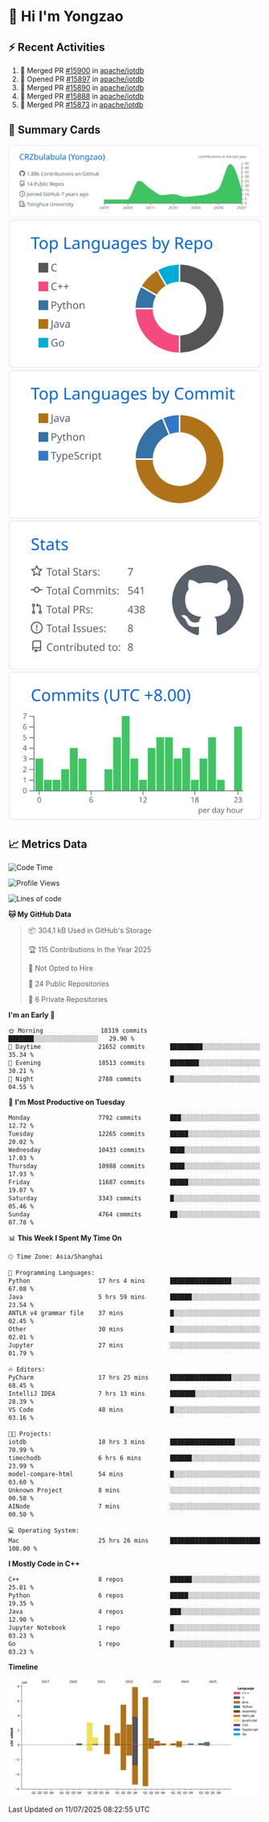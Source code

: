 # 👋 Hi I'm Yongzao

## ⚡ Recent Activities
<!--START_SECTION:activity-->
1. 🎉 Merged PR [#15900](https://github.com/apache/iotdb/pull/15900) in [apache/iotdb](https://github.com/apache/iotdb)
2. 💪 Opened PR [#15897](https://github.com/apache/iotdb/pull/15897) in [apache/iotdb](https://github.com/apache/iotdb)
3. 🎉 Merged PR [#15890](https://github.com/apache/iotdb/pull/15890) in [apache/iotdb](https://github.com/apache/iotdb)
4. 🎉 Merged PR [#15888](https://github.com/apache/iotdb/pull/15888) in [apache/iotdb](https://github.com/apache/iotdb)
5. 🎉 Merged PR [#15873](https://github.com/apache/iotdb/pull/15873) in [apache/iotdb](https://github.com/apache/iotdb)
<!--END_SECTION:activity-->

## 🎑 Summary Cards

[![](https://raw.githubusercontent.com/CRZbulabula/CRZbulabula/main/profile-summary-card-output/github/0-profile-details.svg)](https://github.com/vn7n24fzkq/github-profile-summary-cards)
[![](https://raw.githubusercontent.com/CRZbulabula/CRZbulabula/main/profile-summary-card-output/github/1-repos-per-language.svg)](https://github.com/vn7n24fzkq/github-profile-summary-cards) [![](https://raw.githubusercontent.com/CRZbulabula/CRZbulabula/main/profile-summary-card-output/github/2-most-commit-language.svg)](https://github.com/vn7n24fzkq/github-profile-summary-cards)
[![](https://raw.githubusercontent.com/CRZbulabula/CRZbulabula/main/profile-summary-card-output/github/3-stats.svg)](https://github.com/vn7n24fzkq/github-profile-summary-cards) [![](https://raw.githubusercontent.com/CRZbulabula/CRZbulabula/main/profile-summary-card-output/github/4-productive-time.svg)](https://github.com/vn7n24fzkq/github-profile-summary-cards)

## 📈 Metrics Data

<!--START_SECTION:waka-->
![Code Time](http://img.shields.io/badge/Code%20Time-1%2C051%20hrs%2015%20mins-blue)

![Profile Views](http://img.shields.io/badge/Profile%20Views-1-blue)

![Lines of code](https://img.shields.io/badge/From%20Hello%20World%20I%27ve%20Written-34.2%20million%20lines%20of%20code-blue)

**🐱 My GitHub Data** 

> 📦 304.1 kB Used in GitHub's Storage 
 > 
> 🏆 115 Contributions in the Year 2025
 > 
> 🚫 Not Opted to Hire
 > 
> 📜 24 Public Repositories 
 > 
> 🔑 6 Private Repositories 
 > 
**I'm an Early 🐤** 

```text
🌞 Morning                18319 commits       ███████░░░░░░░░░░░░░░░░░░   29.90 % 
🌆 Daytime                21652 commits       █████████░░░░░░░░░░░░░░░░   35.34 % 
🌃 Evening                18513 commits       ████████░░░░░░░░░░░░░░░░░   30.21 % 
🌙 Night                  2788 commits        █░░░░░░░░░░░░░░░░░░░░░░░░   04.55 % 
```
📅 **I'm Most Productive on Tuesday** 

```text
Monday                   7792 commits        ███░░░░░░░░░░░░░░░░░░░░░░   12.72 % 
Tuesday                  12265 commits       █████░░░░░░░░░░░░░░░░░░░░   20.02 % 
Wednesday                10433 commits       ████░░░░░░░░░░░░░░░░░░░░░   17.03 % 
Thursday                 10988 commits       ████░░░░░░░░░░░░░░░░░░░░░   17.93 % 
Friday                   11687 commits       █████░░░░░░░░░░░░░░░░░░░░   19.07 % 
Saturday                 3343 commits        █░░░░░░░░░░░░░░░░░░░░░░░░   05.46 % 
Sunday                   4764 commits        ██░░░░░░░░░░░░░░░░░░░░░░░   07.78 % 
```


📊 **This Week I Spent My Time On** 

```text
🕑︎ Time Zone: Asia/Shanghai

💬 Programming Languages: 
Python                   17 hrs 4 mins       █████████████████░░░░░░░░   67.08 % 
Java                     5 hrs 59 mins       ██████░░░░░░░░░░░░░░░░░░░   23.54 % 
ANTLR v4 grammar file    37 mins             █░░░░░░░░░░░░░░░░░░░░░░░░   02.45 % 
Other                    30 mins             █░░░░░░░░░░░░░░░░░░░░░░░░   02.01 % 
Jupyter                  27 mins             ░░░░░░░░░░░░░░░░░░░░░░░░░   01.79 % 

🔥 Editors: 
PyCharm                  17 hrs 25 mins      █████████████████░░░░░░░░   68.45 % 
IntelliJ IDEA            7 hrs 13 mins       ███████░░░░░░░░░░░░░░░░░░   28.39 % 
VS Code                  48 mins             █░░░░░░░░░░░░░░░░░░░░░░░░   03.16 % 

🐱‍💻 Projects: 
iotdb                    18 hrs 3 mins       ██████████████████░░░░░░░   70.99 % 
timechodb                6 hrs 6 mins        ██████░░░░░░░░░░░░░░░░░░░   23.99 % 
model-compare-html       54 mins             █░░░░░░░░░░░░░░░░░░░░░░░░   03.60 % 
Unknown Project          8 mins              ░░░░░░░░░░░░░░░░░░░░░░░░░   00.58 % 
AINode                   7 mins              ░░░░░░░░░░░░░░░░░░░░░░░░░   00.50 % 

💻 Operating System: 
Mac                      25 hrs 26 mins      █████████████████████████   100.00 % 
```

**I Mostly Code in C++** 

```text
C++                      8 repos             ██████░░░░░░░░░░░░░░░░░░░   25.81 % 
Python                   6 repos             █████░░░░░░░░░░░░░░░░░░░░   19.35 % 
Java                     4 repos             ███░░░░░░░░░░░░░░░░░░░░░░   12.90 % 
Jupyter Notebook         1 repo              █░░░░░░░░░░░░░░░░░░░░░░░░   03.23 % 
Go                       1 repo              █░░░░░░░░░░░░░░░░░░░░░░░░   03.23 % 
```



**Timeline**

![Lines of Code chart](https://raw.githubusercontent.com/CRZbulabula/CRZbulabula/main/assets/bar_graph.png)


 Last Updated on 11/07/2025 08:22:55 UTC
<!--END_SECTION:waka-->

